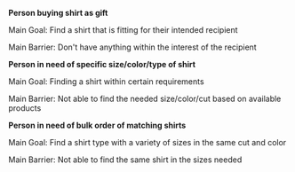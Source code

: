 **Person buying shirt as gift**

Main Goal: Find a shirt that is fitting for their intended recipient

Main Barrier: Don't have anything within the interest of the recipient

**Person in need of specific size/color/type of shirt**

Main Goal: Finding a shirt within certain requirements

Main Barrier: Not able to find the needed size/color/cut based on available products

**Person in need of bulk order of matching shirts**

Main Goal: Find a shirt type with a variety of sizes in the same cut and color

Main Barrier: Not able to find the same shirt in the sizes needed
